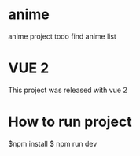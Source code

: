 # anime
anime project todo find anime list 

# VUE 2
This project was released with vue 2

# How to run project
$npm install
$ npm run dev
